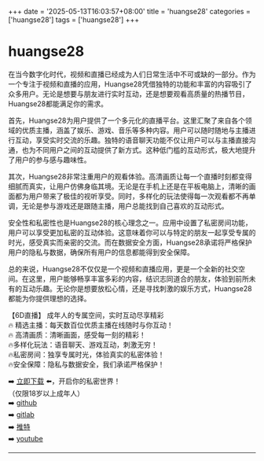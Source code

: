 +++
date = '2025-05-13T16:03:57+08:00'
title = 'huangse28'
categories = ['huangse28']
tags = ['huangse28']
+++

# huangse28

在当今数字化时代，视频和直播已经成为人们日常生活中不可或缺的一部分。作为一个专注于视频和直播的应用，Huangse28凭借独特的功能和丰富的内容吸引了众多用户。无论是想要与朋友进行实时互动，还是想要观看高质量的热播节目，Huangse28都能满足你的需求。

首先，Huangse28为用户提供了一个多元化的直播平台。这里汇聚了来自各个领域的优质主播，涵盖了娱乐、游戏、音乐等多种内容。用户可以随时随地与主播进行互动，享受实时交流的乐趣。独特的语音聊天功能不仅让用户可以与主播直接沟通，也为不同用户之间的互动提供了新方式。这种低门槛的互动形式，极大地提升了用户的参与感与趣味性。

其次，Huangse28非常注重用户的观看体验。高清画质让每一个直播时刻都变得细腻而真实，让用户仿佛身临其境。无论是在手机上还是在平板电脑上，清晰的画面都为用户带来了极佳的视听享受。同时，多样化的玩法使得每一次观看都不再单调，无论是参与游戏还是跟随主播，用户总能找到自己喜欢的互动形式。

安全性和私密性也是Huangse28的核心理念之一。应用中设置了私密房间功能，用户可以享受更加私密的互动体验。这意味着你可以与特定的朋友一起享受专属的时光，感受真实而亲密的交流。而在数据安全方面，Huangse28承诺将严格保护用户的隐私与数据，确保所有用户的信息都能得到安全保障。

总的来说，Huangse28不仅仅是一个视频和直播应用，更是一个全新的社交空间。在这里，用户能够畅享丰富多彩的内容，结识志同道合的朋友，体验到前所未有的互动乐趣。无论你是想要放松心情，还是寻找刺激的娱乐方式，Huangse28都能为你提供理想的选择。

【6D直播】
成年人的专属空间，实时互动尽享精彩  
🔥 精选主播：每天数百位优质主播在线随时与你互动！  
🔥 高清画质：清晰画面，感受每一刻的精彩！  
🔥多样化玩法：语音聊天、游戏互动，刺激无穷！  
🔥私密房间：独享专属时光，体验真实的私密体验！  
🔥安全保障：隐私与数据安全，我们承诺严格保护！  

➡️ [立即下载](https://down123.s3.ap-east-1.amazonaws.com/index.html?channelCode=blog) ⬅️，开启你的私密世界！  
（仅限18岁以上成年人）  
➡️ [github](https://aldult-live.github.io/)  
➡️ [gitlab](https://seo-09598d.gitlab.io/)  
➡️ [推特](https://x.com/wegame33)  
➡️ [youtube](https://www.youtube.com/@6Dlive)  

---
